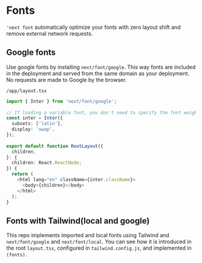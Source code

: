 # Fonts

`'next font` automatically optimize your fonts with zero layout shift and remove external network requests.

## Google fonts

Use google fonts by installing `next/font/google`. This way fonts are included in the deployment and served from the same domain as your deployment. No requests are made to Google by the browser.


`/app/layout.tsx`
```typescript
import { Inter } from 'next/font/google';
 
// If loading a variable font, you don't need to specify the font weight
const inter = Inter({
  subsets: ['latin'],
  display: 'swap',
});
 
export default function RootLayout({
  children,
}: {
  children: React.ReactNode;
}) {
  return (
    <html lang="en" className={inter.className}>
      <body>{children}</body>
    </html>
  );
}
```

## Fonts with Tailwind(local and google)

This repo implements imported and local fonts using Tailwind and `next/font/google` and `next/font/local`. You can see how it is introduced in the root `layout.tsx`, configured in `tailwind.config.js`, and implemented in `(fonts)`.
